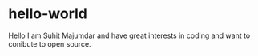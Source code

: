 # hello-world

Hello I am Suhit Majumdar and have great interests in coding and want to conibute to open source.
